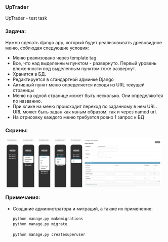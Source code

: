 ### UpTrader
UpTrader - test task

### Задача:
Нужно сделать django app, который будет реализовывать древовидное меню, соблюдая следующие условия:
* Меню реализовано через template tag
* Все, что над выделенным пунктом - развернуто. Первый уровень вложенности под выделенным пунктом тоже развернут.
* Хранится в БД.
* Редактируется в стандартной админке Django
* Активный пункт меню определяется исходя из URL текущей страницы
* Меню на одной странице может быть несколько. Они определяются по названию.
* При клике на меню происходит переход по заданному в нем URL. URL может быть задан как явным образом, так и через named url.
* На отрисовку каждого меню требуется ровно 1 запрос к БД
 

### Скрины:
 
<div style="display: flex; width: 100%;">
  <img src="https://github.com/AliaksandrHus/UpTrader/blob/master/uptrader/screenshot/1.jpg" style="width: 49%;" />
  <img src="https://github.com/AliaksandrHus/UpTrader/blob/master/uptrader/screenshot/2.jpg" style="width: 49%;" />
</div>


### Примечания:
* Cоздание администратора и миграций, а также их применение:
 
    ```sh
    python manage.py makemigrations
    python manage.py migrate

    python manage.py createsuperuser
    ```
